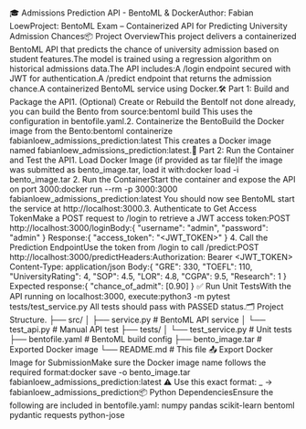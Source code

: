 🎓 Admissions Prediction API - BentoML & DockerAuthor: Fabian LoewProject: BentoML Exam – Containerized API for Predicting University Admission Chances📦 Project OverviewThis project delivers a containerized BentoML API that predicts the chance of university admission based on student features.The model is trained using a regression algorithm on historical admissions data.The API includes:A /login endpoint secured with JWT for authentication.A /predict endpoint that returns the admission chance.A containerized BentoML service using Docker.🛠️ Part 1: Build and Package the API1. (Optional) Create or Rebuild the BentoIf not done already, you can build the Bento from source:bentoml build
This uses the configuration in bentofile.yaml.2. Containerize the BentoBuild the Docker image from the Bento:bentoml containerize fabianloew_admissions_prediction:latest
This creates a Docker image named fabianloew_admissions_prediction:latest.🧪 Part 2: Run the Container and Test the API1. Load Docker Image (if provided as tar file)If the image was submitted as bento_image.tar, load it with:docker load -i bento_image.tar
2. Run the ContainerStart the container and expose the API on port 3000:docker run --rm -p 3000:3000 fabianloew_admissions_prediction:latest
You should now see BentoML start the service at http://localhost:3000.3. Authenticate to Get Access TokenMake a POST request to /login to retrieve a JWT access token:POST http://localhost:3000/loginBody:{
  "username": "admin",
  "password": "admin"
}
Response:{
  "access_token": "<JWT_TOKEN>"
}
4. Call the Prediction EndpointUse the token from /login to call /predict:POST http://localhost:3000/predictHeaders:Authorization: Bearer <JWT_TOKEN>
Content-Type: application/json
Body:{
  "GRE": 330,
  "TOEFL": 110,
  "UniversityRating": 4,
  "SOP": 4.5,
  "LOR": 4.8,
  "CGPA": 9.5,
  "Research": 1
}
Expected response:{
  "chance_of_admit": [0.90]
}
✅ Run Unit TestsWith the API running on localhost:3000, execute:python3 -m pytest tests/test_service.py
All tests should pass with PASSED status.🗂️ Project Structure.
├── src/
│   ├── service.py         # BentoML API service
│   └── test_api.py        # Manual API test
├── tests/
│   └── test_service.py      # Unit tests
├── bentofile.yaml           # BentoML build config
├── bento_image.tar          # Exported Docker image
└── README.md                # This file
📤 Export Docker Image for SubmissionMake sure the Docker image name follows the required format:docker save -o bento_image.tar fabianloew_admissions_prediction:latest
⚠️ Use this exact format: <yourname>_<imagename> → fabianloew_admissions_prediction📦 Python DependenciesEnsure the following are included in bentofile.yaml:    numpy
    pandas
    scikit-learn
    bentoml
    pydantic
    requests
    python-jose
